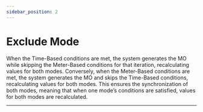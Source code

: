 ```yaml
---
sidebar_position: 2
---
```


# Exclude Mode

When the Time-Based conditions are met, the system generates the MO while skipping the Meter-Based conditions for that iteration, recalculating values for both modes. Conversely, when the Meter-Based conditions are met, the system generates the MO and skips the Time-Based conditions, recalculating values for both modes. This ensures the synchronization of both modes, meaning that when one mode’s conditions are satisfied, values for both modes are recalculated.

---
